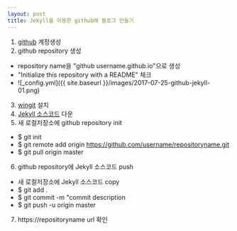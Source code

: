 ```yaml
---
layout: post
title: Jekyll을 이용한 github에 블로그 만들기
---
```


1. [github](https://github.com/) 계정생성
2. github repository 생성
 * repository name을 "github username.github.io"으로 생성
 * "Initialize this repository with a README" 체크
 * ![_config.yml]({{ site.baseurl }}/images/2017-07-25-github-jekyll-01.png)
3. [wingit](https://git-scm.com/download/win) 설치
4. [Jekyll 소스코드](https://github.com/barryclark/jekyll-now) 다운
5. 새 로컬저장소에 github repository init
*  $ git init
*  $ git remote add origin https://github.com/username/repositoryname.git
*  $ git pull origin master
6. github repository에 Jekyll 소스코드 push
*  새 로컬저장소에 Jekyll 소스코드 copy
*  $ git add .
*  $ git commit -m "commit description
*  $ git push -u origin master
7. https://repositoryname url 확인